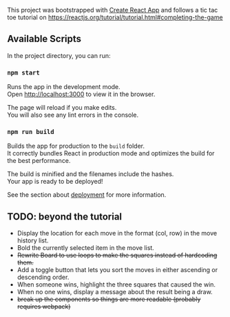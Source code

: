 This project was bootstrapped with [Create React App](https://github.com/facebook/create-react-app) and follows a tic tac toe tutorial on https://reactjs.org/tutorial/tutorial.html#completing-the-game

## Available Scripts

In the project directory, you can run:

### `npm start`

Runs the app in the development mode.<br />
Open [http://localhost:3000](http://localhost:3000) to view it in the browser.

The page will reload if you make edits.<br />
You will also see any lint errors in the console.

### `npm run build`

Builds the app for production to the `build` folder.<br />
It correctly bundles React in production mode and optimizes the build for the best performance.

The build is minified and the filenames include the hashes.<br />
Your app is ready to be deployed!

See the section about [deployment](https://facebook.github.io/create-react-app/docs/deployment) for more information.



## TODO: beyond the tutorial
* Display the location for each move in the format (col, row) in the move history list.
* Bold the currently selected item in the move list.
* ~~Rewrite Board to use loops to make the squares instead of hardcoding them.~~
* Add a toggle button that lets you sort the moves in either ascending or descending order.
* When someone wins, highlight the three squares that caused the win.
* When no one wins, display a message about the result being a draw.
* ~~break up the components so things are more readable (probably requires webpack)~~